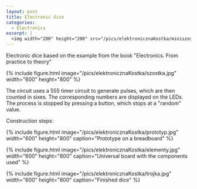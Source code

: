 ```yaml
---
layout: post
title: Electronic dice
categories:
  - Electronics
excerpt: |
  <img width="200" height="200" src="/pics/elektronicznaKostka/miniszostka.jpg">
---
```


Electronic dice based on the example from the book "Electronics. From practice to theory"

{% include figure.html image="/pics/elektronicznaKostka/szostka.jpg" width="600" height="800" %}

The circuit uses a 555 timer circuit to generate pulses, which are then counted in sixes. The corresponding numbers are displayed on the LEDs. The process is stopped by pressing a button, which stops at a "random" value.

Construction steps:

{% include figure.html image="/pics/elektronicznaKostka/prototyp.jpg" width="600" height="800" caption="Prototype on a breadboard" %}

{% include figure.html image="/pics/elektronicznaKostka/elementy.jpg" width="600" height="800" caption="Universal board with the components used" %}

{% include figure.html image="/pics/elektronicznaKostka/trojka.jpg" width="600" height="800" caption="Finished dice" %}
